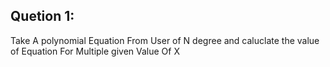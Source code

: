 Quetion 1:
------------------------------------
Take A polynomial Equation From User of N degree and caluclate the value of Equation For Multiple given Value Of X  
